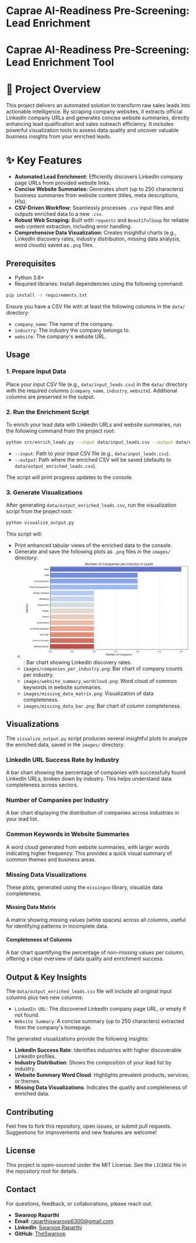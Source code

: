 # Caprae AI-Readiness Pre-Screening: Lead Enrichment

# Caprae AI-Readiness Pre-Screening: Lead Enrichment Tool

# 🚀 Project Overview

This project delivers an automated solution to transform raw sales leads into actionable intelligence. By scraping company websites, it extracts official LinkedIn company URLs and generates concise website summaries, directly enhancing lead qualification and sales outreach efficiency. It includes powerful visualization tools to assess data quality and uncover valuable business insights from your enriched leads.

# ✨ Key Features

* **Automated Lead Enrichment:** Efficiently discovers LinkedIn company page URLs from provided website links.
* **Concise Website Summaries:** Generates short (up to 250 characters) business summaries from website content (titles, meta descriptions, H1s).
* **CSV-Driven Workflow:** Seamlessly processes `.csv` input files and outputs enriched data to a new `.csv`.
* **Robust Web Scraping:** Built with `requests` and `BeautifulSoup` for reliable web content extraction, including error handling.
* **Comprehensive Data Visualization:** Creates insightful charts (e.g., LinkedIn discovery rates, industry distribution, missing data analysis, word clouds) saved as `.png` files.

## Prerequisites

- Python 3.8+
- Required libraries: Install dependencies using the following command:

```bash
pip install -r requirements.txt
```

Ensure you have a CSV file with at least the following columns in the `data/` directory:
- `company_name`: The name of the company.
- `industry`: The industry the company belongs to.
- `website`: The company's website URL.

## Usage

### 1. Prepare Input Data
Place your input CSV file (e.g., `data/input_leads.csv`) in the `data/` directory with the required columns (`company_name`, `industry`, `website`). Additional columns are preserved in the output.

### 2. Run the Enrichment Script
To enrich your lead data with LinkedIn URLs and website summaries, run the following command from the project root:

```bash
python src/enrich_leads.py --input data/input_leads.csv --output data/output_enriched_leads.csv
```

- `--input`: Path to your input CSV file (e.g., `data/input_leads.csv`).
- `--output`: Path where the enriched CSV will be saved (defaults to `data/output_enriched_leads.csv`).

The script will print progress updates to the console.

### 3. Generate Visualizations
After generating `data/output_enriched_leads.csv`, run the visualization script from the project root:

```bash
python visualize_output.py
```

This script will:
- Print enhanced tabular views of the enriched data to the console.
- Generate and save the following plots as `.png` files in the `images/` directory:
  - ![Number of Companies per Industry in Leads](images/companies_per_industry.png): Bar chart showing LinkedIn discovery rates.
  - `images/companies_per_industry.png`: Bar chart of company counts per industry.
  - `images/website_summary_wordcloud.png`: Word cloud of common keywords in website summaries.
  - `images/missing_data_matrix.png`: Visualization of data completeness.
  - `images/missing_data_bar.png`: Bar chart of column completeness.

## Visualizations

The `visualize_output.py` script produces several insightful plots to analyze the enriched data, saved in the `images/` directory.

### LinkedIn URL Success Rate by Industry
A bar chart showing the percentage of companies with successfully found LinkedIn URLs, broken down by industry. This helps understand data completeness across sectors.

### Number of Companies per Industry
A bar chart displaying the distribution of companies across industries in your lead list.

### Common Keywords in Website Summaries
A word cloud generated from website summaries, with larger words indicating higher frequency. This provides a quick visual summary of common themes and business areas.

### Missing Data Visualizations
These plots, generated using the `missingno` library, visualize data completeness.

#### Missing Data Matrix
A matrix showing missing values (white spaces) across all columns, useful for identifying patterns in incomplete data.

#### Completeness of Columns
A bar chart quantifying the percentage of non-missing values per column, offering a clear overview of data quality and enrichment success.

## Output & Key Insights

The `data/output_enriched_leads.csv` file will include all original input columns plus two new columns:
- `LinkedIn URL`: The discovered LinkedIn company page URL, or empty if not found.
- `Website Summary`: A concise summary (up to 250 characters) extracted from the company's homepage.

The generated visualizations provide the following insights:
- **LinkedIn Success Rate**: Identifies industries with higher discoverable LinkedIn profiles.
- **Industry Distribution**: Shows the composition of your lead list by industry.
- **Website Summary Word Cloud**: Highlights prevalent products, services, or themes.
- **Missing Data Visualizations**: Indicates the quality and completeness of enriched data.

## Contributing

Feel free to fork this repository, open issues, or submit pull requests. Suggestions for improvements and new features are welcome!

## License

This project is open-sourced under the MIT License. See the `LICENSE` file in the repository root for details.

## Contact

For questions, feedback, or collaborations, please reach out:

- **Swaroop Raparthi**
- **Email**: raparthiswaroop6300@gmail.com
- **LinkedIn**: [Swaroop Raparthi](https://www.linkedin.com/in/raparthi-swaroop-342a85358/)
- **GitHub**: [TheSwaroop](https://github.com/TheSwaroop)
